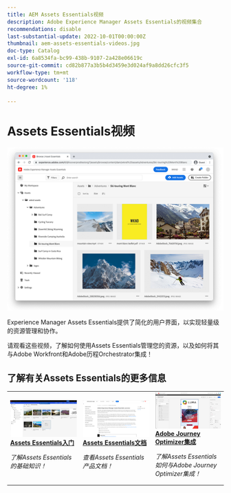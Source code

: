 ```yaml
---
title: AEM Assets Essentials视频
description: Adobe Experience Manager Assets Essentials的视频集合
recommendations: disable
last-substantial-update: 2022-10-01T00:00:00Z
thumbnail: aem-assets-essentials-videos.jpg
doc-type: Catalog
exl-id: 6a8534fa-bc99-438b-9107-2a428e06619c
source-git-commit: cd82b877a3b5b4d3459e3d024af9a8dd26cfc3f5
workflow-type: tm+mt
source-wordcount: '118'
ht-degree: 1%

---
```


# Assets Essentials视频

![Assets Essentials](./assets/overview/hero.png)

Experience Manager Assets Essentials提供了简化的用户界面，以实现轻量级的资源管理和协作。

请观看这些视频，了解如何使用Assets Essentials管理您的资源，以及如何将其与Adobe Workfront和Adobe历程Orchestrator集成！

## 了解有关Assets Essentials的更多信息

<table>
<td>
   <a href="./basics/managing.md">
   <img alt="Assets Essentials快速入门" src="./assets/overview/getting-started.png" />
   </a>
   <div>
      <a href="./basics/managing.md">
      <strong>Assets Essentials入门</strong>
      </a>
   </div>
   <p>
      <em>了解Assets Essentials的基础知识！</em>
   </p>
</td>
<td>
   <a href="https://experienceleague.adobe.com/docs/experience-manager-assets-essentials/help/introduction.html?lang=zh-Hans">
   <img alt="Assets Essentials文档" src="./assets/overview/assets-essentials-docs.png"/>
   </a>
   <div>
      <a href="https://experienceleague.adobe.com/docs/experience-manager-assets-essentials/help/introduction.html?lang=zh-Hans">
      <strong>Assets Essentials文档</strong>
      </a>
   </div>
   <p>
      <em>查看Assets Essentials产品文档！</em>
   <p>
</td>
<td>
   <a href="https://experienceleague.adobe.com/docs/journey-optimizer-learn/tutorials/create-messages/create-email-content-with-the-message-editor.html?lang=zh-Hans">
   <img alt="Adobe Journey Optimizer和Assets Essentials" src="./assets/overview/adobe-journey-optimizer.png" />
   </a>
   <div>
      <a href="https://experienceleague.adobe.com/docs/journey-optimizer-learn/tutorials/create-messages/create-email-content-with-the-message-editor.html?lang=zh-Hans">
      <strong>Adobe Journey Optimizer集成</strong>
      </a>
   </div>
   <p>
      <em>了解Assets Essentials如何与Adobe Journey Optimizer集成！</em>
   <p>
</td>
</table>
